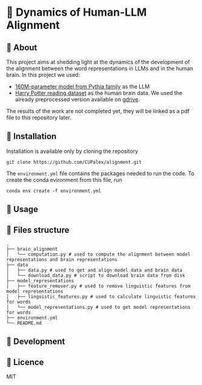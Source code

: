 # :hatched_chick: Dynamics of Human-LLM Alignment

## :egg: About
This project aims at shedding light at the dynamics of the development of the alignment between the word representations in LLMs and in the human brain.
In this project we used:
- [160M-parameter model from Pythia family](https://huggingface.co/EleutherAI/pythia-160m) as the LLM
- [Harry Potter reading dataset](http://www.cs.cmu.edu/~fmri/plosone/) as the human brain data. We used the already preprocessed version available on [gdrive](https://drive.google.com/drive/folders/1Q6zVCAJtKuLOh-zWpkS3lH8LBvHcEOE8).

The results of the work are not completed yet, they will be linked as a pdf file to this repository later.

## :egg: Installation

Installation is available only by cloning the repository
```
git clone https://github.com/CUPalex/alignment.git
```

The ```environment.yml``` file contains the packages needed to run the code. To create the conda evironment from this file, run
```
conda env create -f environment.yml
```

## :egg: Usage


## :egg: Files structure

```
.
├── brain_alignment
│   └── computation.py # used to compute the alignment between model representations and brain representations
├── data
│   ├── data.py # used to get and align model data and brain data
│   └── download_data.py # script to download brain data from disk
├── model_representations
│   ├── feature_remover.py # used to remove linguistic features from model representations
│   ├── linguistic_features.py # used to calculate linguistic features for words
│   └── model_representations.py # used to get model representations for words
├── environment.yml
└── README.md
```

## :egg: Development

## :egg: Licence
MIT